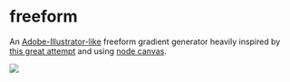 # freeform
An [Adobe-Illustrator-like](https://helpx.adobe.com/uk/illustrator/how-to/freeform-gradients.html) freeform gradient generator
heavily inspired by [this great attempt](https://github.com/Balakov/FreeformGradientGenerator) and using [node canvas](https://github.com/Automattic/node-canvas).

<img src="https://beatly-video.s3.ir-thr-at1.arvanstorage.com/freeform_200x200.png" />
